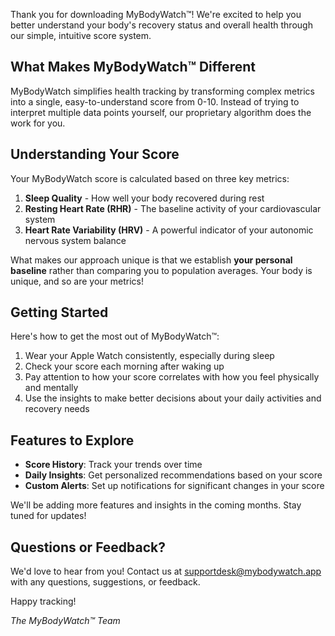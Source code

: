 Thank you for downloading MyBodyWatch™! We're excited to help you better understand your body's recovery status and overall health through our simple, intuitive score system.

## What Makes MyBodyWatch™ Different

MyBodyWatch simplifies health tracking by transforming complex metrics into a single, easy-to-understand score from 0-10. Instead of trying to interpret multiple data points yourself, our proprietary algorithm does the work for you.

## Understanding Your Score

Your MyBodyWatch score is calculated based on three key metrics:

1. **Sleep Quality** - How well your body recovered during rest
2. **Resting Heart Rate (RHR)** - The baseline activity of your cardiovascular system
3. **Heart Rate Variability (HRV)** - A powerful indicator of your autonomic nervous system balance

What makes our approach unique is that we establish **your personal baseline** rather than comparing you to population averages. Your body is unique, and so are your metrics!

## Getting Started

Here's how to get the most out of MyBodyWatch™:

1. Wear your Apple Watch consistently, especially during sleep
2. Check your score each morning after waking up
3. Pay attention to how your score correlates with how you feel physically and mentally
4. Use the insights to make better decisions about your daily activities and recovery needs

## Features to Explore

- **Score History**: Track your trends over time
- **Daily Insights**: Get personalized recommendations based on your score
- **Custom Alerts**: Set up notifications for significant changes in your score

We'll be adding more features and insights in the coming months. Stay tuned for updates!

## Questions or Feedback?

We'd love to hear from you! Contact us at supportdesk@mybodywatch.app with any questions, suggestions, or feedback.

Happy tracking!

*The MyBodyWatch™ Team*
